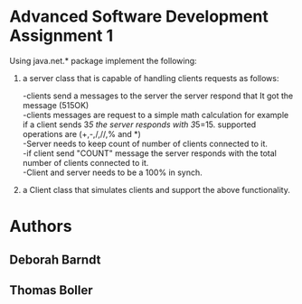 # Advanced Software Development Assignment 1
Using java.net.* package implement the following:

1. a server class that is capable of handling clients requests as follows:

   -clients send a messages to the server the server respond that It got the message (515OK)  
   -clients messages are request to a simple math calculation for example if a client sends 3*5 the server responds with 3*5=15. supported operations are (+,-,/,//,% and *)  
   -Server needs to keep count of number of clients connected to it.  
   -if client send "COUNT" message the server responds with the total number of clients connected to it.  
   -Client and server needs to be a 100% in synch.   
  
2. a Client class that simulates clients and support the above functionality.

# Authors 

## Deborah Barndt
## Thomas Boller


